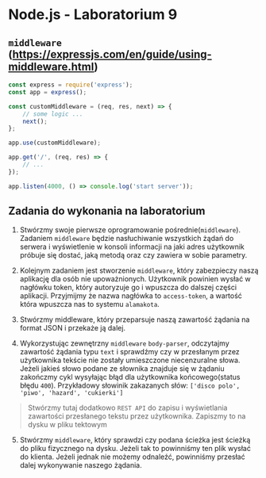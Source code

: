 # Node.js - Laboratorium 9

## `middleware` (https://expressjs.com/en/guide/using-middleware.html)

```javascript
const express = require('express');
const app = express();

const customMiddleware = (req, res, next) => {
    // some logic ...
    next();
};

app.use(customMiddleware);

app.get('/', (req, res) => {
    // ...
});

app.listen(4000, () => console.log('start server'));
```
## Zadania do wykonania na laboratorium

1. Stwórzmy swoje pierwsze oprogramowanie pośrednie(`middleware`). Zadaniem `middleware` będzie nasłuchiwanie wszystkich żądań do serwera i wyświetlenie w konsoli informacji na jaki adres użytkownik próbuje się dostać, jaką metodą oraz czy zawiera w sobie parametry.

2. Kolejnym zadaniem jest stworzenie `middleware`, który zabezpieczy naszą aplikację dla osób nie upoważnionych. Użytkownik powinien wysłać w nagłówku token, który autoryzuje go i wpuszcza do dalszej części aplikacji.
Przyjmijmy że nazwa nagłówka to `access-token`, a wartość która wpuszcza nas to systemu `alamakota`.

3. Stwórzmy middleware, który przeparsuje naszą zawartość żądania na format JSON i przekaże ją dalej.

4. Wykorzystując zewnętrzny `middleware` `body-parser`, odczytajmy zawartość żądania typu `text` i sprawdźmy czy w przesłanym przez użytkownika tekście nie zostały umieszczone niecenzuralne słowa. Jeżeli jakieś słowo podane ze słownika znajduje się w żądaniu zakończmy cykl wysyłając błąd dla użytkownika końcowego(status błędu `400`).
Przykładowy słowinik zakazanych słów: `['disco polo', 'piwo', 'hazard', 'cukierki']`

> Stwórzmy tutaj dodatkowo `REST API` do zapisu i wyświetlania zawartości przesłanego tekstu przez użytkownika. Zapiszmy to na dysku w pliku tektowym

5. Stwórzmy `middleware`, który sprawdzi czy podana ścieżka jest ścieżką do pliku fizycznego na dysku. Jeżeli tak to powinniśmy ten plik wysłać do klienta. Jeżeli jednak nie możemy odnaleźć, powinniśmy przesłać dalej wykonywanie naszego żądania.